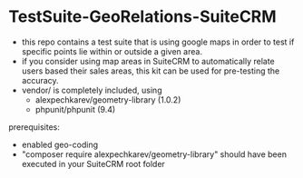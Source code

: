 # TestSuite-GeoRelations-SuiteCRM

- this repo contains a test suite that is using google maps in order to test if specific points lie within or outside a given area.
- if you consider using map areas in SuiteCRM to automatically relate users based their sales areas, this kit can be used for pre-testing the accuracy.
- vendor/ is completely included, using
  - alexpechkarev/geometry-library (1.0.2)
  - phpunit/phpunit (9.4)

prerequisites:
- enabled geo-coding
- "composer require alexpechkarev/geometry-library" should have been executed in your SuiteCRM root folder
